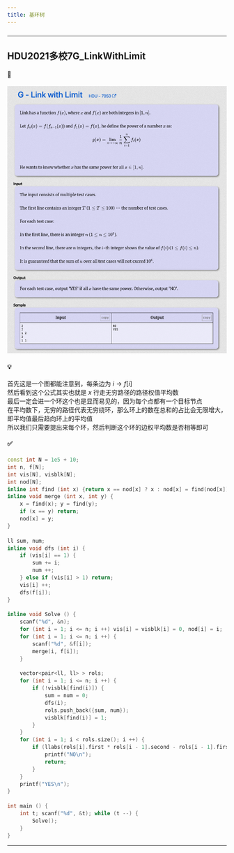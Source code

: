 ```yaml
---
title: 基环树
---
```


###
<hr>

## HDU2021多校7G_LinkWithLimit 

#### 🔗
<a href="https://vjudge.net/contest/461347#problem/G">![20221113232011](https://raw.githubusercontent.com/Tequila-Avage/PicGoBeds/master/20221113232011.png)</a>

#### 💡
首先这是一个图都能注意到，每条边为 $i\to f[i]$  
然后看到这个公式其实也就是 $x$ 行走无穷路径的路径权值平均数  
最后一定会进一个环这个也是显而易见的，因为每个点都有一个目标节点  
在平均数下，无穷的路径代表无穷绕环，那么环上的数在总和的占比会无限增大，即平均值最后趋向环上的平均值  
所以我们只需要提出来每个环，然后判断这个环的边权平均数是否相等即可  


#### ✅
```cpp
const int N = 1e5 + 10;
int n, f[N];
int vis[N], visblk[N];
int nod[N];
inline int find (int x) {return x == nod[x] ? x : nod[x] = find(nod[x]);}
inline void merge (int x, int y) {
    x = find(x); y = find(y);
    if (x == y) return;
    nod[x] = y;
}

ll sum, num;
inline void dfs (int i) {
    if (vis[i] == 1) {
        sum += i;
        num ++;
    } else if (vis[i] > 1) return;
    vis[i] ++;
    dfs(f[i]);
}

inline void Solve () {
    scanf("%d", &n);
    for (int i = 1; i <= n; i ++) vis[i] = visblk[i] = 0, nod[i] = i;
    for (int i = 1; i <= n; i ++) {
        scanf("%d", &f[i]);
        merge(i, f[i]);
    }

    vector<pair<ll, ll> > rols;
    for (int i = 1; i <= n; i ++) {
        if (!visblk[find(i)]) {
            sum = num = 0;
            dfs(i);
            rols.push_back({sum, num});
            visblk[find(i)] = 1;
        }
    }
    for (int i = 1; i < rols.size(); i ++) {
        if (llabs(rols[i].first * rols[i - 1].second - rols[i - 1].first * rols[i].second)) {
            printf("NO\n");
            return;
        }
    }
    printf("YES\n");
}

int main () {
    int t; scanf("%d", &t); while (t --) {
        Solve();
    }
}
```
<hr>
